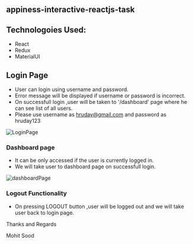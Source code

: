 ## appiness-interactive-reactjs-task

## Technologoies Used:
- React
- Redux
- MaterialUI 


## Login Page
- User can login using username and password.
- Error message will be displayed if username or password is incorrect.
- On successfull login ,user will be taken to '/dashboard' page where he can see list of all users.
- Please use username as hruday@gmail.com and password as hruday123

![LoginPage](https://user-images.githubusercontent.com/26309496/114310627-fbb63c80-9b08-11eb-849f-211dfae92c5d.png)

### Dashboard page 
- It can be only accessed if the user is currently logged in.
- We will take user to dashboard page on successfull login.

![dashboardPage](https://user-images.githubusercontent.com/26309496/114310817-cc53ff80-9b09-11eb-9787-693797f5ccbc.png)

### Logout Functionality
 - On pressing LOGOUT button ,user will be logged out and we will take user back to login page.


Thanks and Regards

Mohit Sood
